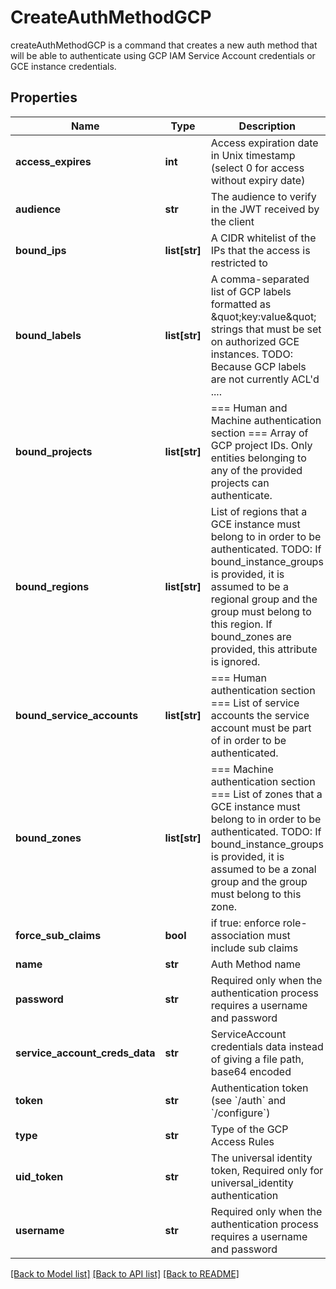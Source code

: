 # CreateAuthMethodGCP

createAuthMethodGCP is a command that creates a new auth method that will be able to authenticate using GCP IAM Service Account credentials or GCE instance credentials.
## Properties
Name | Type | Description | Notes
------------ | ------------- | ------------- | -------------
**access_expires** | **int** | Access expiration date in Unix timestamp (select 0 for access without expiry date) | [optional] [default to 0]
**audience** | **str** | The audience to verify in the JWT received by the client | [optional] [default to 'akeyless.io']
**bound_ips** | **list[str]** | A CIDR whitelist of the IPs that the access is restricted to | [optional] 
**bound_labels** | **list[str]** | A comma-separated list of GCP labels formatted as \&quot;key:value\&quot; strings that must be set on authorized GCE instances. TODO: Because GCP labels are not currently ACL&#39;d .... | [optional] 
**bound_projects** | **list[str]** | &#x3D;&#x3D;&#x3D; Human and Machine authentication section &#x3D;&#x3D;&#x3D; Array of GCP project IDs. Only entities belonging to any of the provided projects can authenticate. | [optional] 
**bound_regions** | **list[str]** | List of regions that a GCE instance must belong to in order to be authenticated. TODO: If bound_instance_groups is provided, it is assumed to be a regional group and the group must belong to this region. If bound_zones are provided, this attribute is ignored. | [optional] 
**bound_service_accounts** | **list[str]** | &#x3D;&#x3D;&#x3D; Human authentication section &#x3D;&#x3D;&#x3D; List of service accounts the service account must be part of in order to be authenticated. | [optional] 
**bound_zones** | **list[str]** | &#x3D;&#x3D;&#x3D; Machine authentication section &#x3D;&#x3D;&#x3D; List of zones that a GCE instance must belong to in order to be authenticated. TODO: If bound_instance_groups is provided, it is assumed to be a zonal group and the group must belong to this zone. | [optional] 
**force_sub_claims** | **bool** | if true: enforce role-association must include sub claims | [optional] 
**name** | **str** | Auth Method name | 
**password** | **str** | Required only when the authentication process requires a username and password | [optional] 
**service_account_creds_data** | **str** | ServiceAccount credentials data instead of giving a file path, base64 encoded | [optional] 
**token** | **str** | Authentication token (see &#x60;/auth&#x60; and &#x60;/configure&#x60;) | [optional] 
**type** | **str** | Type of the GCP Access Rules | [optional] 
**uid_token** | **str** | The universal identity token, Required only for universal_identity authentication | [optional] 
**username** | **str** | Required only when the authentication process requires a username and password | [optional] 

[[Back to Model list]](../README.md#documentation-for-models) [[Back to API list]](../README.md#documentation-for-api-endpoints) [[Back to README]](../README.md)


